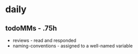 # daily 

## todoMMs - .75h
* reviews - read and responded
* naming-conventions - assigned to a well-named variable